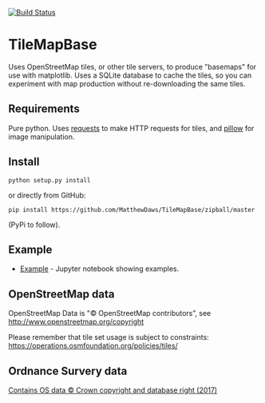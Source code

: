 [![Build Status](https://travis-ci.org/MatthewDaws/TileMapBase.svg?branch=master)](https://travis-ci.org/MatthewDaws/TileMapBase) 

# TileMapBase

Uses OpenStreetMap tiles, or other tile servers, to produce "basemaps" for use with matplotlib.  Uses a SQLite database to cache the tiles, so you can experiment with map production without re-downloading the same tiles.


## Requirements

Pure python.  Uses [requests](http://docs.python-requests.org/en/master/) to make HTTP requests for tiles, and [pillow](https://python-pillow.org/) for image manipulation.


## Install

    python setup.py install

or directly from GitHub:

    pip install https://github.com/MatthewDaws/TileMapBase/zipball/master

(PyPi to follow).

## Example

- [Example](notebooks/Example.ipynb) - Jupyter notebook showing examples.


## OpenStreetMap data

OpenStreetMap Data is "© OpenStreetMap contributors”, see http://www.openstreetmap.org/copyright

Please remember that tile set usage is subject to constraints: https://operations.osmfoundation.org/policies/tiles/

## Ordnance Survery data

[Contains OS data © Crown copyright and database right (2017)](http://www.nationalarchives.gov.uk/doc/open-government-licence/version/3/)
